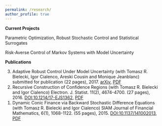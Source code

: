 ```yaml
---
permalink: /research/
author_profile: true
---
```


**Current Projects**

Parametric Optimization, Robust Stochastic Control and Statistical Surrogates

Risk-Averse Control of Markov Systems with Model Uncertainty

**Publications**

<ol>
    <li value="3">Adaptive Robust Control Under Model Uncertainty (with Tomasz R. Bielecki, Igor Cialenco, Areski Cousin and Monique Jeanblanc) submitted for publication (22 pages), 2017. <a href="https://arxiv.org/abs/1706.02227">arXiv</a>, <a href="">PDF</a></li>
    <li value="2">Recursive Construction of Confidence Regions (with Tomasz R. Bielecki and Igor Cialenco) Electron. J. Statist. 11(2), 4674-4700. (27 pages), 2016. <a href="http://dx.doi.org/10.1214/17-EJS1362">DOI:10.1214/17-EJS1362</a>, <a href="">PDF</a></li>
    <li value="1">Dynamic Conic Finance via Backward Stochastic Difference Equations (with Tomasz R. Bielecki and Igor Cialenco) SIAM Journal of Financial Mathematics, 6(1), 1068-1122. (55 pages), 2015. <a href="http://epubs.siam.org/doi/10.1137/141002013">DOI:10.1137/141002013</a>, <a href="">PDF</a></li>
</ol>